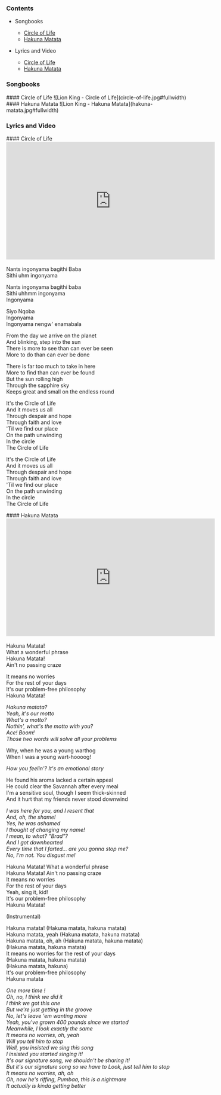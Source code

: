 ### Contents
* Songbooks
    * [Circle of Life](#songbook-1)
    * [Hakuna Matata](#songbook-2)

* Lyrics and Video
    * [Circle of Life](#lyric-1)  
    * [Hakuna Matata](#lyric-2)

### Songbooks
<a name="songbook-1">
#### Circle of Life
![Lion King - Circle of Life](circle-of-life.jpg#fullwidth)

<a name="songbook-2">
#### Hakuna Matata
![Lion King - Hakuna Matata](hakuna-matata.jpg#fullwidth)

### Lyrics and Video
<a name="lyric-1">
#### Circle of Life
<iframe width="560" height="315" src="https://www.youtube.com/embed/CF-c1K3WWg4" frameborder="0" allow="accelerometer; autoplay; encrypted-media; gyroscope; picture-in-picture" allowfullscreen></iframe>

Nants ingonyama bagithi Baba  
Sithi uhm ingonyama  

Nants ingonyama bagithi baba  
Sithi uhhmm ingonyama  
Ingonyama  

Siyo Nqoba  
Ingonyama  
Ingonyama nengw' enamabala  

From the day we arrive on the planet  
And blinking, step into the sun  
There is more to see than can ever be seen  
More to do than can ever be done  

There is far too much to take in here  
More to find than can ever be found  
But the sun rolling high  
Through the sapphire sky  
Keeps great and small on the endless round  

It's the Circle of Life  
And it moves us all  
Through despair and hope  
Through faith and love  
'Til we find our place  
On the path unwinding  
In the circle  
The Circle of Life  

It's the Circle of Life  
And it moves us all  
Through despair and hope  
Through faith and love  
'Til we find our place  
On the path unwinding  
In the circle  
The Circle of Life  

<a name="lyric-2">
#### Hakuna Matata
<iframe width="560" height="315" src="https://www.youtube.com/embed/yUioIn8rPPM" frameborder="0" allow="accelerometer; autoplay; encrypted-media; gyroscope; picture-in-picture" allowfullscreen></iframe>

Hakuna Matata!  
What a wonderful phrase  
Hakuna Matata!  
Ain't no passing craze  

It means no worries  
For the rest of your days  
It's our problem-free philosophy  
Hakuna Matata!  

*Hakuna matata?*  
*Yeah, it's our motto*  
*What's a motto?*  
*Nothin', what's the motto with you?*  
*Ace! Boom!*  
*Those two words will solve all your problems*  

Why, when he was a young warthog  
When I was a young wart-hoooog!  

*How you feelin'? It's an emotional story*  

He found his aroma lacked a certain appeal  
He could clear the Savannah after every meal  
I'm a sensitive soul, though I seem thick-skinned  
And it hurt that my friends never stood downwind  

*I was here for you, and I resent that*  
*And, oh, the shame!*  
*Yes, he was ashamed*  
*I thought of changing my name!*  
*I mean, to what? "Brad"?*  
*And I got downhearted*  
*Every time that I farted... are you gonna stop me?*  
*No, I'm not. You disgust me!*  

Hakuna Matata! What a wonderful phrase  
Hakuna Matata! Ain't no passing craze  
It means no worries  
For the rest of your days  
Yeah, sing it, kid!  
It's our problem-free philosophy  
Hakuna Matata!  

(Instrumental)

Hakuna matata! (Hakuna matata, hakuna matata)  
Hakuna matata, yeah (Hakuna matata, hakuna matata)  
Hakuna matata, oh, ah (Hakuna matata, hakuna matata)  
(Hakuna matata, hakuna matata)  
It means no worries for the rest of your days  
(Hakuna matata, hakuna matata)  
(Hakuna matata, hakuna)  
It's our problem-free philosophy  
Hakuna matata  
 
*One more time !*  
*Oh, no, I think we did it*  
*I think we got this one*  
*But we're just getting in the groove*  
*No, let's leave 'em wanting more*  
*Yeah, you've grown 400 pounds since we started*  
*Meanwhile, I look exactly the same*  
*It means no worries, oh, yeah*  
*Will you tell him to stop*  
*Well, you insisted we sing this song*  
*I insisted you started singing it!*  
*It's our signature song, we shouldn't be sharing it!*  
*But it's our signature song so we have to* 
*Look, just tell him to stop*  
*It means no worries, ah, oh*  
*Oh, now he's riffing, Pumbaa, this is a nightmare*  
*It actually is kinda getting better*  
